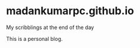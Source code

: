 madankumarpc.github.io
======================

My scribblings at the end of the day


This is a personal blog.

